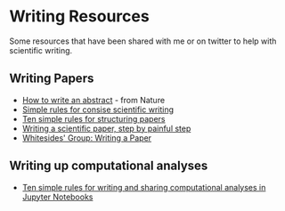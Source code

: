 # Writing Resources

Some resources that have been shared with me or on twitter to help with scientific writing.

## Writing Papers

* [How to write an abstract](https://cbs.umn.edu/sites/cbs.umn.edu/files/public/downloads/Annotated_Nature_abstract.pdf) - from Nature
* [Simple rules for consise scientific writing](https://aslopubs.onlinelibrary.wiley.com/doi/full/10.1002/lol2.10165)
* [Ten simple rules for structuring papers](https://journals.plos.org/ploscompbiol/article?id=10.1371/journal.pcbi.1005619)
* [Writing a scientific paper, step by painful step](http://trophiccascades.forestry.oregonstate.edu/sites/trophic/files/Lafferty_WritingScientificPaper.pdf)
* [Whitesides' Group: Writing a Paper](https://intra.ece.ucr.edu/~rlake/Whitesides_writing_res_paper.pdf)

## Writing up computational analyses

* [Ten simple rules for writing and sharing computational analyses in Jupyter Notebooks](https://journals.plos.org/ploscompbiol/article?id=10.1371/journal.pcbi.1007007)
